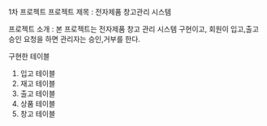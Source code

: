 1차 프로젝트 
프로젝트 제목 : 전자제품 창고관리 시스템

프로젝트 소개 : 본 프로젝트는 전자제품 창고 관리 시스템 구현이고, 회원이 입고,출고 승인 요청을 하면 관리자는 승인,거부를 한다.




구현한 테이블
 1. 입고 테이블
 2. 재고 테이블
 3. 출고 테이블
 4. 상품 테이블
 5. 창고 테이블


